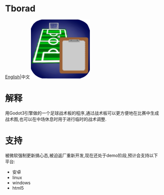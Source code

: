 # Tborad
[English](readme.md)|中文
![](image/main_icon.png)

# 解释
用Godot3引擎做的一个足球战术板的程序,通过战术板可以更方便地在比赛中生成战术图,也可以在中场休息时用于进行临时的战术调整.

# 支持
被微软强制更新搞心态,被迫返厂重新开发,现在还处于demo阶段,预计会支持以下平台:

* 安卓
* linux
* windows
* html5